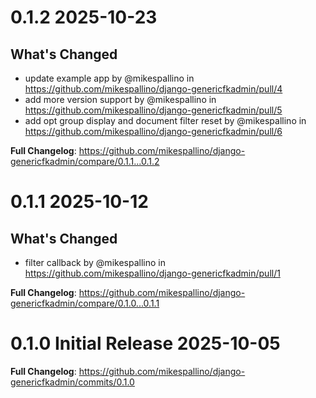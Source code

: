 # 0.1.2 2025-10-23

## What's Changed
* update example app by @mikespallino in https://github.com/mikespallino/django-genericfkadmin/pull/4
* add more version support by @mikespallino in https://github.com/mikespallino/django-genericfkadmin/pull/5
* add opt group display and document filter reset by @mikespallino in https://github.com/mikespallino/django-genericfkadmin/pull/6


**Full Changelog**: https://github.com/mikespallino/django-genericfkadmin/compare/0.1.1...0.1.2

# 0.1.1 2025-10-12

## What's Changed
* filter callback by @mikespallino in https://github.com/mikespallino/django-genericfkadmin/pull/1

**Full Changelog**: https://github.com/mikespallino/django-genericfkadmin/compare/0.1.0...0.1.1


# 0.1.0 Initial Release 2025-10-05

**Full Changelog**: https://github.com/mikespallino/django-genericfkadmin/commits/0.1.0
